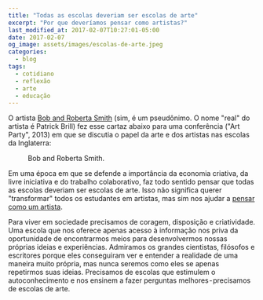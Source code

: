 ```yaml
---
title: "Todas as escolas deveriam ser escolas de arte"
excerpt: "Por que deveríamos pensar como artistas?"
last_modified_at: 2017-02-07T10:27:01-05:00
date: 2017-02-07
og_image: assets/images/escolas-de-arte.jpeg
categories:
  - blog
tags: 
  - cotidiano
  - reflexão
  - arte
  - educação
---
```


O artista [Bob and Roberta Smith](https://g.co/kgs/6TBn7B) (sim, é um pseudônimo. O nome "real" do artista é Patrick Brill) fez esse cartaz abaixo para uma conferência ("Art Party", 2013) em que se discutia o papel da arte e dos artistas nas escolas da Inglaterra:

<figure style="width: 400px" class="align-left">
  <img src="{{ site.url }}{{ site.baseurl }}/assets/images/escolas-de-arte.jpeg" alt="">
  <figcaption>Bob and Roberta Smith.</figcaption>
</figure> 

Em uma época em que se defende a importância da economia criativa, da livre iniciativa e do trabalho colaborativo, faz todo sentido pensar que todas as escolas deveriam ser escolas de arte. Isso não significa querer "transformar" todos os estudantes em artistas, mas sim nos ajudar a [pensar como um artista](http://www.marcosramon.net/ficcoes/62-pensar-como-um-artista).

Para viver em sociedade precisamos de coragem, disposição e criatividade. Uma escola que nos oferece apenas acesso à informação nos priva da oportunidade de encontrarmos meios para desenvolvermos nossas próprias ideias e experiências. Admiramos os grandes cientistas, filósofos e escritores porque eles conseguiram ver e entender a realidade de uma maneira muito própria, mas nunca seremos como eles se apenas repetirmos suas ideias. Precisamos de escolas que estimulem o autoconhecimento e nos ensinem a fazer perguntas melhores - precisamos de escolas de arte.
